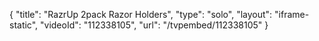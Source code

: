 {
    "title": "RazrUp 2pack Razor Holders",
    "type": "solo",
    "layout": "iframe-static",
    "videoId": "112338105",
    "url": "\/tvpembed\/112338105"
}